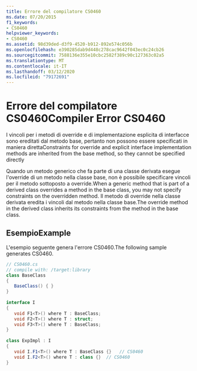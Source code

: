 ```yaml
---
title: Errore del compilatore CS0460
ms.date: 07/20/2015
f1_keywords:
- CS0460
helpviewer_keywords:
- CS0460
ms.assetid: 98d39ded-d3f9-4520-b912-892e574c056b
ms.openlocfilehash: e390285dab9d448c278cac9642f043ec0c24cb26
ms.sourcegitcommit: 7588136e355e10cbc2582f389c90c127363c02a5
ms.translationtype: MT
ms.contentlocale: it-IT
ms.lasthandoff: 03/12/2020
ms.locfileid: "79172691"
---
```

# <a name="compiler-error-cs0460"></a><span data-ttu-id="2936b-102">Errore del compilatore CS0460</span><span class="sxs-lookup"><span data-stu-id="2936b-102">Compiler Error CS0460</span></span>
<span data-ttu-id="2936b-103">I vincoli per i metodi di override e di implementazione esplicita di interfacce sono ereditati dal metodo base, pertanto non possono essere specificati in maniera diretta</span><span class="sxs-lookup"><span data-stu-id="2936b-103">Constraints for override and explicit interface implementation methods are inherited from the base method, so they cannot be specified directly</span></span>  
  
 <span data-ttu-id="2936b-104">Quando un metodo generico che fa parte di una classe derivata esegue l'override di un metodo nella classe base, non è possibile specificare vincoli per il metodo sottoposto a override.</span><span class="sxs-lookup"><span data-stu-id="2936b-104">When a generic method that is part of a derived class overrides a method in the base class, you may not specify constraints on the overridden method.</span></span> <span data-ttu-id="2936b-105">Il metodo di override nella classe derivata eredita i vincoli dal metodo nella classe base.</span><span class="sxs-lookup"><span data-stu-id="2936b-105">The override method in the derived class inherits its constraints from the method in the base class.</span></span>  
  
## <a name="example"></a><span data-ttu-id="2936b-106">Esempio</span><span class="sxs-lookup"><span data-stu-id="2936b-106">Example</span></span>  
 <span data-ttu-id="2936b-107">L'esempio seguente genera l'errore CS0460.</span><span class="sxs-lookup"><span data-stu-id="2936b-107">The following sample generates CS0460.</span></span>  
  
```csharp  
// CS0460.cs  
// compile with: /target:library  
class BaseClass
{  
   BaseClass() { }  
}  
  
interface I  
{  
   void F1<T>() where T : BaseClass;  
   void F2<T>() where T : struct;  
   void F3<T>() where T : BaseClass;  
}  
  
class ExpImpl : I  
{  
   void I.F1<T>() where T : BaseClass {}   // CS0460  
   void I.F2<T>() where T : class {}  // CS0460  
}  
```

